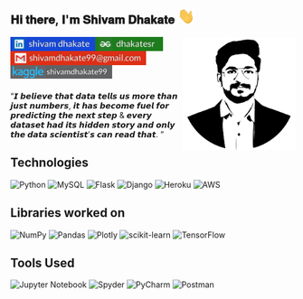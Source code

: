 <h2>𝐇𝐢 𝐭𝐡𝐞𝐫𝐞, 𝐈'𝐦 𝐒𝐡𝐢𝐯𝐚𝐦 𝐃𝐡𝐚𝐤𝐚𝐭𝐞  <img src="https://github.com/shivam2906/Shivam-Dhakate/blob/main/Hi.gif" width="30px"></h2>

<img align='right' src='https://github.com/shivam2906/Shivam-Dhakate/blob/main/Logo.svg' width='200"'>

[<img align="left" alt="shivam | LinkedIn" width="150px" src="https://github.com/shivam2906/Shivam-Dhakate/blob/main/linkdin_logo.svg" />][linkedin]
[<img align="left" alt="shivam | Instagram" width="120px" src="https://github.com/shivam2906/Shivam-Dhakate/blob/main/gfg_logo.svg" />][gfg]
[<img align="left" alt="shivam | Instagram" width="240px" src="https://github.com/shivam2906/Shivam-Dhakate/blob/main/Gmail_logo.svg" />][Gmail]
<br />
<br />
[<img align="left" alt="shivam | Instagram" width="180px" src="https://github.com/shivam2906/Shivam-Dhakate/blob/main/Kaggle_logo_3.svg" />][kaggle]


<br />
<br />


“𝙄 𝙗𝙚𝙡𝙞𝙚𝙫𝙚 𝙩𝙝𝙖𝙩 𝙙𝙖𝙩𝙖 𝙩𝙚𝙡𝙡𝙨 𝙪𝙨 𝙢𝙤𝙧𝙚 𝙩𝙝𝙖𝙣 𝙟𝙪𝙨𝙩 𝙣𝙪𝙢𝙗𝙚𝙧𝙨, 𝙞𝙩 𝙝𝙖𝙨 𝙗𝙚𝙘𝙤𝙢𝙚 𝙛𝙪𝙚𝙡 𝙛𝙤𝙧 𝙥𝙧𝙚𝙙𝙞𝙘𝙩𝙞𝙣𝙜 𝙩𝙝𝙚 𝙣𝙚𝙭𝙩 𝙨𝙩𝙚𝙥 &
𝙚𝙫𝙚𝙧𝙮 𝙙𝙖𝙩𝙖𝙨𝙚𝙩 𝙝𝙖𝙙 𝙞𝙩𝙨 𝙝𝙞𝙙𝙙𝙚𝙣 𝙨𝙩𝙤𝙧𝙮 𝙖𝙣𝙙 𝙤𝙣𝙡𝙮 𝙩𝙝𝙚 𝙙𝙖𝙩𝙖 𝙨𝙘𝙞𝙚𝙣𝙩𝙞𝙨𝙩’𝙨 𝙘𝙖𝙣 𝙧𝙚𝙖𝙙 𝙩𝙝𝙖𝙩. ”


## Technologies 
![Python](https://img.shields.io/badge/python-3670A0?style=for-the-badge&logo=python&logoColor=ffdd54)
![MySQL](https://img.shields.io/badge/mysql-%2300f.svg?style=for-the-badge&logo=mysql&logoColor=white)
![Flask](https://img.shields.io/badge/flask-%23000.svg?style=for-the-badge&logo=flask&logoColor=white)
![Django](https://img.shields.io/badge/django-%23092E20.svg?style=for-the-badge&logo=django&logoColor=white)
![Heroku](https://img.shields.io/badge/heroku-%23430098.svg?style=for-the-badge&logo=heroku&logoColor=white)
![AWS](https://img.shields.io/badge/AWS-%23FF9900.svg?style=for-the-badge&logo=amazon-aws&logoColor=white)

## Libraries worked on 

![NumPy](https://img.shields.io/badge/numpy-%23013243.svg?style=for-the-badge&logo=numpy&logoColor=white)
![Pandas](https://img.shields.io/badge/pandas-%23150458.svg?style=for-the-badge&logo=pandas&logoColor=white)
![Plotly](https://img.shields.io/badge/Plotly-%233F4F75.svg?style=for-the-badge&logo=plotly&logoColor=white)
![scikit-learn](https://img.shields.io/badge/scikit--learn-%23F7931E.svg?style=for-the-badge&logo=scikit-learn&logoColor=white)
![TensorFlow](https://img.shields.io/badge/TensorFlow-%23FF6F00.svg?style=for-the-badge&logo=TensorFlow&logoColor=white)

## Tools Used
![Jupyter Notebook](https://img.shields.io/badge/jupyter-%23FA0F00.svg?style=for-the-badge&logo=jupyter&logoColor=white)
![Spyder](https://img.shields.io/badge/Spyder-838485?style=for-the-badge&logo=spyder%20ide&logoColor=maroon)
![PyCharm](https://img.shields.io/badge/pycharm-143?style=for-the-badge&logo=pycharm&logoColor=black&color=black&labelColor=green)
![Postman](https://img.shields.io/badge/Postman-FF6C37?style=for-the-badge&logo=postman&logoColor=white)



[linkedin]: https://www.linkedin.com/in/shivam-dhakate-53b8971a8/
[gfg]: https://auth.geeksforgeeks.org/user/dhakatesr/practice/
[Gmail]: https://
[kaggle]: https://www.kaggle.com/shivamdhakate99

